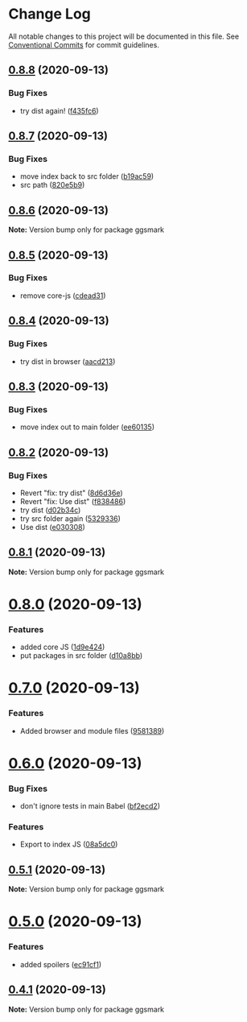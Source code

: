 # Change Log

All notable changes to this project will be documented in this file.
See [Conventional Commits](https://conventionalcommits.org) for commit guidelines.

## [0.8.8](https://github.com/johnnyhuy/ggsmark/compare/ggsmark@0.8.7...ggsmark@0.8.8) (2020-09-13)


### Bug Fixes

* try dist again! ([f435fc6](https://github.com/johnnyhuy/ggsmark/commit/f435fc65d3fa5698eb70f8be3b9a91454bd50efc))





## [0.8.7](https://github.com/johnnyhuy/ggsmark/compare/ggsmark@0.8.6...ggsmark@0.8.7) (2020-09-13)


### Bug Fixes

* move index back to src folder ([b19ac59](https://github.com/johnnyhuy/ggsmark/commit/b19ac590f62a670e122a4af6b42161a8d168ad6d))
* src path ([820e5b9](https://github.com/johnnyhuy/ggsmark/commit/820e5b9c108a03f2d9d72e6dbd4989c81a601bd6))





## [0.8.6](https://github.com/johnnyhuy/ggsmark/compare/ggsmark@0.8.5...ggsmark@0.8.6) (2020-09-13)

**Note:** Version bump only for package ggsmark





## [0.8.5](https://github.com/johnnyhuy/ggsmark/compare/ggsmark@0.8.4...ggsmark@0.8.5) (2020-09-13)


### Bug Fixes

* remove core-js ([cdead31](https://github.com/johnnyhuy/ggsmark/commit/cdead31ce85d614ba4b9f147e11cb5472af6c362))





## [0.8.4](https://github.com/johnnyhuy/ggsmark/compare/ggsmark@0.8.3...ggsmark@0.8.4) (2020-09-13)


### Bug Fixes

* try dist in browser ([aacd213](https://github.com/johnnyhuy/ggsmark/commit/aacd21371db48e1d094a4d64127af0703a919f4e))





## [0.8.3](https://github.com/johnnyhuy/ggsmark/compare/ggsmark@0.8.2...ggsmark@0.8.3) (2020-09-13)


### Bug Fixes

* move index out to main folder ([ee60135](https://github.com/johnnyhuy/ggsmark/commit/ee60135b993d26a7c139046ea5f9c36f1e5f8b9c))





## [0.8.2](https://github.com/johnnyhuy/ggsmark/compare/ggsmark@0.8.1...ggsmark@0.8.2) (2020-09-13)


### Bug Fixes

* Revert "fix: try dist" ([8d6d36e](https://github.com/johnnyhuy/ggsmark/commit/8d6d36e60408532a9218b5db0597540b8bf33bdb))
* Revert "fix: Use dist" ([f838486](https://github.com/johnnyhuy/ggsmark/commit/f8384861d7b043439a67dc903a9780dfafa8267e))
* try dist ([d02b34c](https://github.com/johnnyhuy/ggsmark/commit/d02b34c43b9d02ae0ee156113426954e1d0b5bc3))
* try src folder again ([5329336](https://github.com/johnnyhuy/ggsmark/commit/5329336cbb7456bc9fd844fcc43bbaa6c1fcc169))
* Use dist ([e030308](https://github.com/johnnyhuy/ggsmark/commit/e03030845ada2600a25b0bd894844eedb4fc1358))





## [0.8.1](https://github.com/johnnyhuy/ggsmark/compare/ggsmark@0.8.0...ggsmark@0.8.1) (2020-09-13)

**Note:** Version bump only for package ggsmark





# [0.8.0](https://github.com/johnnyhuy/ggsmark/compare/ggsmark@0.7.0...ggsmark@0.8.0) (2020-09-13)


### Features

* added core JS ([1d9e424](https://github.com/johnnyhuy/ggsmark/commit/1d9e424426cdf2ddae38c817e3d3f23d436cfca4))
* put packages in src folder ([d10a8bb](https://github.com/johnnyhuy/ggsmark/commit/d10a8bb233cf6140a0d0f37b2f8ae2670eeefe2a))





# [0.7.0](https://github.com/johnnyhuy/ggsmark/compare/ggsmark@0.6.0...ggsmark@0.7.0) (2020-09-13)


### Features

* Added browser and module files ([9581389](https://github.com/johnnyhuy/ggsmark/commit/958138995ac17ed1eb3a9b13d2abb8b2e42521d5))





# [0.6.0](https://github.com/johnnyhuy/ggsmark/compare/ggsmark@0.5.1...ggsmark@0.6.0) (2020-09-13)


### Bug Fixes

* don't ignore tests in main Babel ([bf2ecd2](https://github.com/johnnyhuy/ggsmark/commit/bf2ecd21c81d11522b13b3631bfd1ef877244271))


### Features

* Export to index JS ([08a5dc0](https://github.com/johnnyhuy/ggsmark/commit/08a5dc0e5f4278bf7fbccf23eb99647c5a82dbc3))





## [0.5.1](https://github.com/johnnyhuy/ggsmark/compare/ggsmark@0.5.0...ggsmark@0.5.1) (2020-09-13)

**Note:** Version bump only for package ggsmark





# [0.5.0](https://github.com/johnnyhuy/ggsmark/compare/ggsmark@0.4.1...ggsmark@0.5.0) (2020-09-13)


### Features

* added spoilers ([ec91cf1](https://github.com/johnnyhuy/ggsmark/commit/ec91cf11cc1f9e00eefd77310bb64d4fd28fefa5))





## [0.4.1](https://github.com/johnnyhuy/ggsmark/compare/ggsmark@0.4.0...ggsmark@0.4.1) (2020-09-13)

**Note:** Version bump only for package ggsmark
